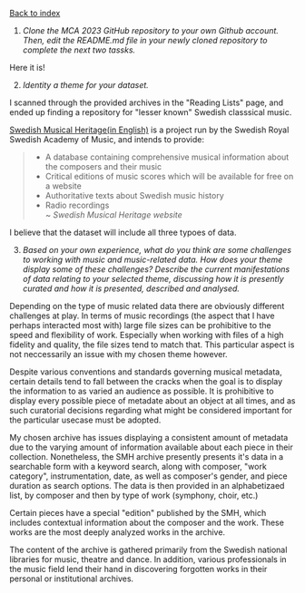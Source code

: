 [Back to index](../README.md)

1. <i>Clone the MCA 2023 GitHub repository to your own Github account. Then, edit the README.md file in your newly cloned repository to complete the next two tassks.</i><br>

Here it is!

2. <i>Identity a theme for your dataset.</i><br>

I scanned through the provided archives in the "Reading Lists" page, and ended up finding a repository for "lesser known" Swedish classsical music.<br>

[Swedish Musical Heritage(in English)](https://www.swedishmusicalheritage.com/) is a project run by the Swedish Royal Swedish Academy of Music, and intends to provide: 
>- A database containing comprehensive musical information about the composers and their music<br>
>- Critical editions of music scores which will be available for free on a website <br>
>- Authoritative texts about Swedish music history<br>
>- Radio recordings<br>
>~ <i>Swedish Musical Heritage website</i>
>
I believe that the dataset will include all three typoes of data.

3. <i>Based on your own experience, what do you think are some challenges to working with music and music-related data. How does your theme display some of these challenges? Describe the current manifestations of data relating to your selected theme, discussing how it is presently curated and how it is presented, described and analysed.</i>

Depending on the type of music related data there are obviously different challenges at play. In terms of music recordings (the aspect that I have perhaps interacted most with) large file sizes can be prohibitive to the speed and flexibility of work. Especially when working with files of a high fidelity and quality, the file sizes tend to match that. This particular aspect is not neccessarily an issue with my chosen theme however. <br>

Despite various conventions and standards governing musical metadata, certain details tend to fall between the cracks when the goal is to display the information to as varied an audience as possible. It is prohibitive to display every possible piece of metadate about an object at all times, and as such curatorial decisions regarding what might be considered important for the particular usecase must be adopted.<br>

My chosen archive has issues displaying a consistent amount of metadata due to the varying amount of information available about each piece in their collection. Nonetheless, the SMH archive presently presents it's data in a searchable form with a keyword search, along with composer, "work category", instrumentation, date, as well as composer's gender, and piece duration as search options. The data is then provided in an alphabetizaed list, by composer and then by type of work (symphony, choir, etc.)

Certain pieces have a special "edition" published by the SMH, which includes contextual information about the composer and the work. These works are the most deeply analyzed works in the archive. 

The content of the archive is gathered primarily from the Swedish national libraries for music, theatre and dance. In addition, various professionals in the music field lend their hand in discovering forgotten works in their personal or institutional archives. 